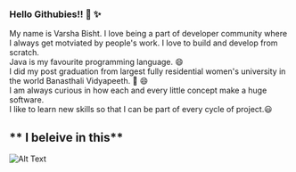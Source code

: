 ### **Hello Githubies!!** 👋 :sparkles:
My name is Varsha Bisht. I love being a part of developer community where I always get motviated by people's work. I love to build and develop from scratch. <br>
Java is my favourite programming language. :smile: <br>
I did my post graduation from largest fully residential women's university in the world Banasthali Vidyapeeth.  :book: :smile: <br>
I am always curious in how each and every little concept make a huge software.<br>
I like to learn new skills so that I can be part of every cycle of project.:smiley: <br>

## ** I beleive in this**
![Alt Text](https://media4.giphy.com/media/Rlqcx1oXUGlAHENWRS/giphy.gif?cid=ecf05e471a31a11f2d93009b29a74ab77c53187944a0b8b8&rid=giphy.gif)


<!--
**Varsha-git/Varsha-git** is a ✨ _special_ ✨ repository because its `README.md` (this file) appears on your GitHub profile.

Here are some ideas to get you started:

- 🔭 I’m currently working on my skills ! 
- 🌱 I’m currently learning ...
- 👯 I’m looking to collaborate on ...
- 🤔 I’m looking for help with ...
- 💬 Ask me about ...
- 📫 How to reach me: ...
- 😄 Pronouns: ...
- ⚡ Fun fact: ...
-->
